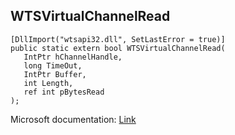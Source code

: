 ## WTSVirtualChannelRead

```
[DllImport("wtsapi32.dll", SetLastError = true)]
public static extern bool WTSVirtualChannelRead(
   IntPtr hChannelHandle,
   long TimeOut,
   IntPtr Buffer,
   int Length,
   ref int pBytesRead
);
```

Microsoft documentation: [Link](https://docs.microsoft.com/en-us/windows/win32/api/wtsapi32/nf-wtsapi32-wtsvirtualchannelread)
